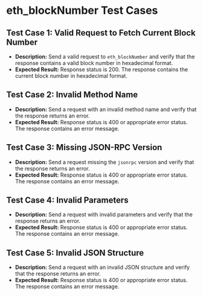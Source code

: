 # eth_blockNumber Test Cases

## Test Case 1: Valid Request to Fetch Current Block Number

- **Description:** Send a valid request to `eth_blockNumber` and verify that the response contains a valid block number in hexadecimal format.
- **Expected Result:** Response status is 200. The response contains the current block number in hexadecimal format.

## Test Case 2: Invalid Method Name

- **Description:** Send a request with an invalid method name and verify that the response returns an error.
- **Expected Result:** Response status is 400 or appropriate error status. The response contains an error message.

## Test Case 3: Missing JSON-RPC Version

- **Description:** Send a request missing the `jsonrpc` version and verify that the response returns an error.
- **Expected Result:** Response status is 400 or appropriate error status. The response contains an error message.

## Test Case 4: Invalid Parameters

- **Description:** Send a request with invalid parameters and verify that the response returns an error.
- **Expected Result:** Response status is 400 or appropriate error status. The response contains an error message.

## Test Case 5: Invalid JSON Structure

- **Description:** Send a request with an invalid JSON structure and verify that the response returns an error.
- **Expected Result:** Response status is 400 or appropriate error status. The response contains an error message.
